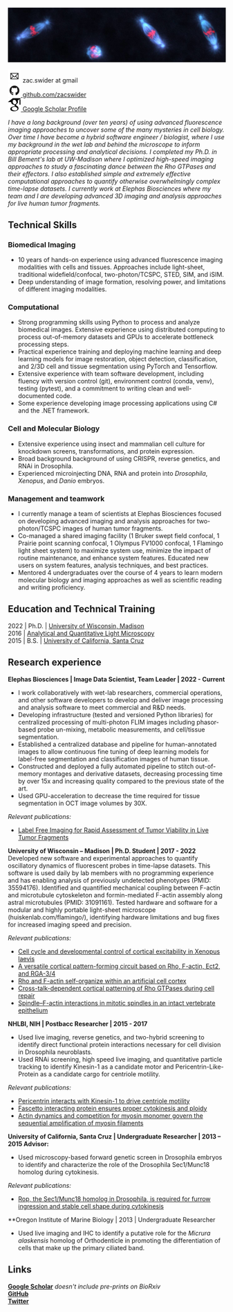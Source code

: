 ![Cover Photo](/assets/spindles.jpeg)


<img src="assets/email.png" alt="email" width="30" height="30"/> 
zac.swider at gmail
<br>
<a href="https://github.com/zacswider">
    <img src="assets/github.png" alt="github" width="30" height="30"/> 
    github.com/zacswider
</a>
<br>
<a href="https://scholar.google.com/citations?user=AXP4TbcAAAAJ&hl=en">
    <img src="assets/scholar.png" alt="Google Scholar" width="30" height="30"/> 
    Google Scholar Profile
</a>

_I have a long background (over ten years) of using advanced fluorescence imaging approaches to uncover some of the many mysteries in cell biology. Over time I have become a hybrid software engineer / biologist, where I use my background in the wet lab and behind the microscope to inform appropriate processing and analytical decisions. I completed my Ph.D. in Bill Bement's lab at UW-Madison where I optimized high-speed imaging approaches to study a fascinating dance between the Rho GTPases and their effectors. I also established simple and extremely effective computational approaches to quantify otherwise overwhelmingly complex time-lapse datasets. I currently work at Elephas Biosciences where my team and I are developing advanced 3D imaging and analysis approaches for live human tumor fragments._

## Technical Skills

### Biomedical Imaging
- 10 years of hands-on experience using advanced fluorescence imaging modalities with cells and tissues. Approaches include light-sheet, traditional widefield/confocal, two-photon/TCSPC, STED, SIM, and iSIM.
- Deep understanding of image formation, resolving power, and limitations of different imaging modalities.

### Computational
- Strong programming skills using Python to process and analyze biomedical images. Extensive experience using distributed computing to process out-of-memory datasets and GPUs to accelerate bottleneck processing steps. 
- Practical experience training and deploying machine learning and deep learning models for image restoration, object detection, classification, and 2/3D cell and tissue segmentation using PyTorch and Tensorflow.
- Extensive experience with team software development, including fluency with version control (git), environment control (conda, venv), testing (pytest), and a commitment to writing clean and well-documented code.
- Some experience developing image processing applications using C# and the .NET framework.

### Cell and Molecular Biology
- Extensive experience using insect and mammalian cell culture for knockdown screens, transformations, and protein expression. 
- Broad background background of using CRISPR, reverse genetics, and RNAi in Drosophila. 
- Experienced microinjecting DNA, RNA and protein into _Drosophila_, _Xenopus_, and _Danio_ embryos.

### Management and teamwork
- I currently manage a team of scientists at Elephas Biosciences focused on developing advanced imaging and analysis approaches for two-photon/TCSPC images of human tumor fragments.
- Co-managed a shared imaging facility (1 Bruker swept field confocal, 1 Prairie point scanning confocal, 1 Olympus FV1000 confocal, 1 Flamingo light sheet system) to maximize system use, minimize the impact of routine maintenance, and enhance system features. Educated new users on system features, analysis techniques, and best practices. 
- Mentored 4 undergraduates over the course of 4 years to learn modern molecular biology and imaging approaches as well as scientific reading and writing proficiency.

## Education and Technical Training
2022 | Ph.D. | [University of Wisconsin, Madison](https://cmb.wisc.edu/)  
2016 | [Analytical and Quantitative Light Microscopy](https://www.mbl.edu/education/advanced-research-training-courses/course-offerings/analytical-and-quantitative-light-microscopy)  
2015 | B.S. | [University of California, Santa Cruz](https://mcd.ucsc.edu/)  

## Research experience
**Elephas Biosciences | Image Data Scientist, Team Leader | 2022 - Current**
- I work collaboratively with wet-lab researchers, commercial operations, and other software developers to develop and deliver image processing and analysis software to meet commercial and R&D needs.
- Developing infrastructure (tested and versioned Python libraries) for centralized processing of multi-photon FLIM images including phasor-based probe un-mixing, metabolic measurements, and cell/tissue segmentation.
- Established a centralized database and pipeline for human-annotated images to allow continuous fine tuning of deep learning models for label-free segmentation and classification images of human tissue.
- Constructed and deployed a fully automated pipeline to stitch out-of-memory montages and derivative datasets, decreasing processing time by over 15x and increasing quality compared to the previous state of the art.
- Used GPU-acceleration to decrease the time required for tissue segmentation in OCT image volumes by 30X.

*Relevant publications:*  
- [Label Free Imaging for Rapid Assessment of Tumor Viability in Live Tumor Fragments](https://22034364.fs1.hubspotusercontent-na1.net/hubfs/22034364/April%202023%20Update/2023%20AACR.pdf)

**University of Wisconsin – Madison | Ph.D. Student | 2017 - 2022**
Developed new software and experimental approaches to quantify oscillatory dynamics of fluorescent probes in time-lapse datasets. This software is used daily by lab members with no programming experience and has enabling analysis of previously undetected phenotypes (PMID: 35594176).
Identified and quantified mechanical coupling between F-actin and microtubule cytoskeleton and formin-mediated F-actin assembly along astral microtubules (PMID: 31091161).
Tested hardware and software for a modular and highly portable light-sheet microscope (huiskenlab.com/flamingo/), identifying hardware limitations and bug fixes for increased imaging speed and precision.

*Relevant publications:*  
- [Cell cycle and developmental control of cortical excitability in Xenopus laevis]()
- [A versatile cortical pattern-forming circuit based on Rho, F-actin, Ect2, and RGA-3/4]()
- [Rho and F-actin self-organize within an artificial cell cortex]()
- [Cross-talk-dependent cortical patterning of Rho GTPases during cell repair]()
- [Spindle–F-actin interactions in mitotic spindles in an intact vertebrate epithelium]()

**NHLBI, NIH | Postbacc Researcher | 2015 - 2017**
- Used live imaging, reverse genetics, and two-hybrid screening to identify direct functional protein interactions necessary for cell division in Drosophila neuroblasts.
- Used RNAi screening, high speed live imaging, and quantitative particle tracking to identify Kinesin-1 as a candidate motor and Pericentrin-Like-Protein as a candidate cargo for centriole motility.

*Relevant publications:*
- [Pericentrin interacts with Kinesin-1 to drive centriole motility]()
- [Fascetto interacting protein ensures proper cytokinesis and ploidy]()
- [Actin dynamics and competition for myosin monomer govern the sequential amplification of myosin filaments]()

**University of California, Santa Cruz | Undergraduate Researcher | 2013 – 2015 Advisor:** 
- Used microscopy-based forward genetic screen in Drosophila embryos to identify and characterize the role of the Drosophila Sec1/Munc18 homolog during cytokinesis.

*Relevant publications:*  
- [Rop, the Sec1/Munc18 homolog in Drosophila, is required for furrow ingression and stable cell shape during cytokinesis]()

**Oregon Institute of Marine Biology | 2013 | Undergraduate Researcher
- Used live imaging and IHC to identify a putative role for the _Micrura alaskensis_ homolog of Orthodenticle in promoting the differentiation of cells that make up the primary ciliated band.

## Links
[**Google Scholar**](https://scholar.google.com/citations?user=AXP4TbcAAAAJ&hl=en) _doesn't include pre-prints on BioRxiv_  
[**GitHub**](https://github.com/zacswider)  
[**Twitter**](https://twitter.com/ZacSwider)  

